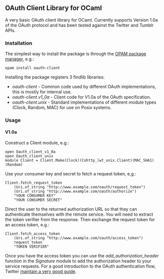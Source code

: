 ## OAuth Client Library for OCaml

A very basic OAuth client library for OCaml.  Currently supports
Version 1.0a of the OAuth protocol and has been tested against
the Twitter and Tumblr APIs.

### Installation

The simplest way to install the package is through the 
[OPAM package manager](http://opam.ocamlpro.com/), e.g.: 

    opam install oauth-client
    
Installing the package registers 3 findlib libraries:

* *oauth-client* - Common code used by different OAuth implementations, this is mostly
for internal use.
* *oauth-client.v1_0a* - Client code for V1.0a of the OAuth specification.
* *oauth-client.unix* - Standard implementations of different module types 
(Clock, Random, MAC) for use on Posix systems.

### Usage

#### V1.0a

Construct a Client module, e.g.:

    open Oauth_client_v1_0a
    open Oauth_client_unix
    module Client = Client.Make(Clock)(Cohttp_lwt_unix.Client)(MAC_SHA1)(Random)
    
Use your consumer key and secret to fetch a request token, e,g.:

    Client.fetch_request_token
        (Uri.of_string "http://www.example.com/oauth/request_token")
        (Uri.of_string "http://www.example.com/oauth/authorize")
        "YOUR CONSUMER KEY"
        "YOUR CONSUMER SECRET"

Direct the user to the returned authorization URL so that they can authenticate
themselves with the remote service.  You will need to extract the token verifier
from the response.  Then exchange the request token for an access token, e.g.:

    Client.fetch_access_token
        (Uri.of_string "http://www.example.com/oauth/access_token")
        request_token
        "TOKEN VERIFIER"
        
Once you have the access token you can use the *add_authorization_header* function in
the *Signature* module to add the authorization header to your service requests.  For
a good introduction to the OAuth authentication flow, Twitter 
[maintain a very good guide](https://dev.twitter.com/docs/auth).